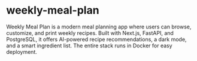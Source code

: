 # weekly-meal-plan
Weekly Meal Plan is a modern meal planning app where users can browse, customize, and print weekly recipes. Built with Next.js, FastAPI, and PostgreSQL, it offers AI-powered recipe recommendations, a dark mode, and a smart ingredient list. The entire stack runs in Docker for easy deployment.
